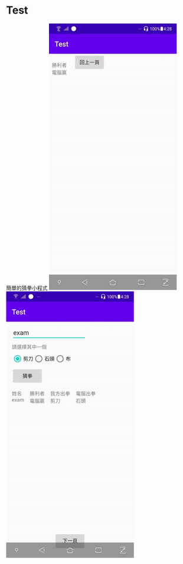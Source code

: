 # Test
簡單的猜拳小程式
![image](https://github.com/m74185296329/Test/blob/master/813281.jpg)
![image](https://github.com/m74185296329/Test/blob/master/813282.jpg)
